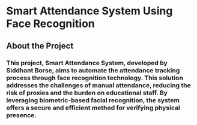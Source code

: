 # Smart Attendance System Using Face Recognition
## About the Project
### This project, Smart Attendance System, developed by Siddhant Borse, aims to automate the attendance tracking process through face recognition technology. This solution addresses the challenges of manual attendance, reducing the risk of proxies and the burden on educational staff. By leveraging biometric-based facial recognition, the system offers a secure and efficient method for verifying physical presence.
